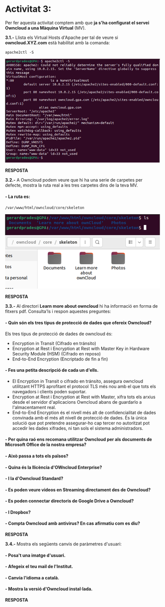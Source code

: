 # Activitat 3:

Per fer aquesta activitat comptem amb que **ja s'ha configurat el servei Owncloud a una Màquina Virtual** (MV).

**3.1.-** Llista els Virtual Hosts d'Apache per tal de veure si **owncloud.XYZ.com** està habilitat amb la comanda:

```
apache2ctl -S
``` 

![imatge](1c.png)


**RESPOSTA**

**3.2.-** A Owncloud podem veure que hi ha una serie de carpetes per defecte, mostra la ruta real a les tres carpetes dins de la teva MV.

#### - La ruta es:
```
/var/www/html/owncloud/core/skeleton
```

![imatge](2c.png)
![imatge](3c.png)


**RESPOSTA**

**3.3.-** Al directori **Learn more about owncloud** hi ha informació en forma de fitxers pdf. Consulta'ls i respon aquestes preguntes:

#### - Quin són els tres tipus de protecció de dades que ofereix Owncloud?

Els tres tipus de protecció de dades de owncloud és:
- Encryption in Transit (Cifrado en tránsito)
- Encryption at Rest i  Encryption at Rest with Master
Key in Hardware Security Module
(HSM) (Cifrado en reposo)
- End-to-End Encryption (Encriptado de fin a fin)

#### - Fes una petita descripció de cada un d'ells.

- El Encryption in Transit o cifrado en tránsito, assegura owncloud utilitzant HTTPS aprofitant el protocol TLS més nou amb el que tots els navegadors i clients poden suportar.
- Encryption at Rest i  Encryption at Rest with Master, xifra tots els arxius desde el servidor d'aplicacions Owncloud abans de guardarlo a l'almacentament real.
- End-to-End Encryption és el nivell més alt de confidencialitat de dades convinada amb el més alt nivell de protecció de dades. És la única solució que pot pretendre assegurar-ho
cap tercer no autoritzat pot accedir
les dades xifrades, ni tan sols el sistema
administradors.
#### - Per quina raó ens recomana utilitzar Owncloud per als documents de Microsoft Office de la nostra empresa?  
#### - Això passa a tots els països?
#### - Quina és la llicència d'OWncloud Enterprise?
#### - I la d'Owncloud Standard?
#### - Es poden veure videos en Streaming directament des de Owncloud?
#### - Es poden connectar directoris de Google Drive a Owncloud?
#### - I Dropbox?
#### - Compta Owncloud amb antivirus? En cas afirmatiu com es diu? 

**RESPOSTA**

**3.4.-** Mostra els següents canvis de paràmetres d'usuari:

#### - Posa't una imatge d'usuari.
#### - Afegeix el teu mail de l'Institut.
#### - Canvia l'idioma a català.
#### - Mostra la versió d'Owncloud instal·lada.

**RESPOSTA**





